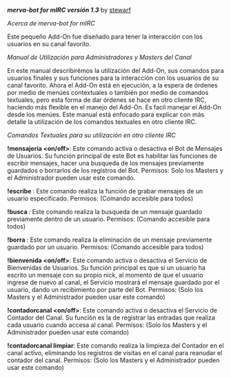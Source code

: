 ***merva-bot for mIRC versión 1.3***
by [stewarf](https://github.com/stewarf)

*Acerca de merva-bot for mIRC*

Este pequeño Add-On fue diseñado para tener la interacción con los usuarios en su canal favorito.

*Manual de Utilización para Administradores y Masters del Canal*

En este manual describirémos la utilización del Add-On, sus comandos para usuarios finales y sus funciones para la interacción con los usuarios de su canal favorito.
Ahora el Add-On está en ejecución, a la espera de órdenes por medio de menúes contextuales o también por medio de comandos textuales, pero esta forma de dar órdenes se hace en otro cliente IRC, haciendo más flexible en el manejo del Add-On.
Es facil manejar el Add-On desde los menúes. Este manual está enfocado para explicar con más detalle la utilización de los comandos textuales en otro cliente IRC.

*Comandos Textuales para su utilización en otro cliente IRC*

**!mensajeria <on/off>**: Este comando activa o desactiva el Bot de Mensajes de Usuarios. Su función principal de este Bot es habilitar las funciones de escribir mensajes, hacer una busqueda de los mensajes previamente guardados o borrarlos de los registros del Bot.
Permisos: Solo los Masters y el Administrador pueden usar este comando.

**!escribe <usuario> <mensaje>**: Este comando realiza la función de grabar mensajes de un usuario especificado.
Permisos: (Comando accesible para todos)

**!busca <usuario>**: Este comando realiza la busqueda de un mensaje guardado previamente dentro de un usuario.
Permisos: (Comando accesible para todos)

**!borra <usuario>**: Este comando realiza la eliminación de un mensaje previamente guardado por un usuario.
Permisos: (Comando accesible para todos)

**!bienvenida <on/off>**: Este comando activa o desactiva el Servicio de Bienvenidas de Usuarios. Su función principal es que si un usuario ha escrito un mensaje con su propio nick, al momento de que el usuario ingrese de nuevo al canal, el Servicio mostrará el mensaje guardado por el usuario, dando un recibimiento por parte del Bot.
Permisos: (Solo los Masters y el Administrador pueden usar este comando)

**!contadorcanal <on/off>**: Este comando activa o desactiva el Servicio de Contador del Canal. Su función es la de registrar las entradas que realiza cada usuario cuando accesa al canal.
Permisos: (Solo los Masters y el Administrador pueden usar este comando)

**!contadorcanal limpiar**: Este comando realiza la limpieza del Contador en el canal activo, eliminando los registros de visitas en el canal para reanudar el contador del canal.
Permisos: (Solo los Masters y el Administrador pueden usar este comando)
